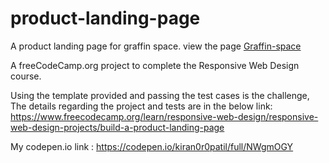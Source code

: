 # product-landing-page

A product landing page for graffin space.
view the page [Graffin-space](https://kiran0r0patil.github.io/product-landing-page/)

A freeCodeCamp.org project to complete the Responsive Web Design course.

Using the template provided and passing the test cases is the challenge,
The details regarding the project and tests are in the below link:
https://www.freecodecamp.org/learn/responsive-web-design/responsive-web-design-projects/build-a-product-landing-page

My codepen.io link :
https://codepen.io/kiran0r0patil/full/NWgmOGY
